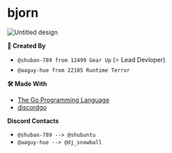 # bjorn

![Untitled design](https://github.com/user-attachments/assets/2e17800c-f1da-470a-9cfa-2e6b99d2689d)


**📝 Created By**
- `@shuban-789 from 12499 Gear Up` (⭐ Lead Devloper)
- `@aaguy-hue from 22105 Runtime Terror`

**🛠️ Made With**
- [The Go Programming Language](https://github.com/golang/go)
- [discordgo](https://github.com/bwmarrin/discordgo)

**Discord Contacts**
- `@shuban-789 --> @shubuntu`
- `@aaguy-hue --> @dj_snowball`
